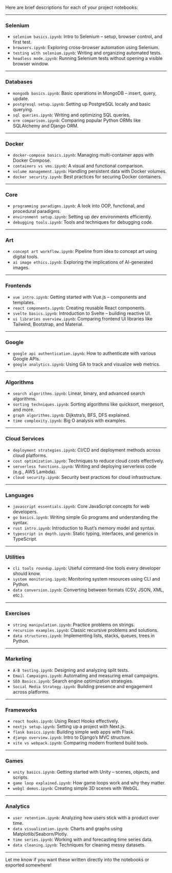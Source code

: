Here are brief descriptions for each of your project notebooks:

---

### **Selenium**
- `selenium basics.ipynb`: Intro to Selenium – setup, browser control, and first test.
- `browsers.ipynb`: Exploring cross-browser automation using Selenium.
- `testing with selenium.ipynb`: Writing and organizing automated tests.
- `headless mode.ipynb`: Running Selenium tests without opening a visible browser window.

---

### **Databases**
- `mongodb basics.ipynb`: Basic operations in MongoDB – insert, query, update.
- `postgresql setup.ipynb`: Setting up PostgreSQL locally and basic querying.
- `sql queries.ipynb`: Writing and optimizing SQL queries.
- `orm comparison.ipynb`: Comparing popular Python ORMs like SQLAlchemy and Django ORM.

---

### **Docker**
- `docker-compose basics.ipynb`: Managing multi-container apps with Docker Compose.
- `containers vs vms.ipynb`: A visual and functional comparison.
- `volume management.ipynb`: Handling persistent data with Docker volumes.
- `docker security.ipynb`: Best practices for securing Docker containers.

---

### **Core**
- `programming paradigms.ipynb`: A look into OOP, functional, and procedural paradigms.
- `environment setup.ipynb`: Setting up dev environments efficiently.
- `debugging tools.ipynb`: Tools and techniques for debugging code.

---

### **Art**
- `concept art workflow.ipynb`: Pipeline from idea to concept art using digital tools.
- `ai image ethics.ipynb`: Exploring the implications of AI-generated images.

---

### **Frontends**
- `vue intro.ipynb`: Getting started with Vue.js – components and templates.
- `react components.ipynb`: Creating reusable React components.
- `svelte basics.ipynb`: Introduction to Svelte – building reactive UI.
- `ui libraries overview.ipynb`: Comparing frontend UI libraries like Tailwind, Bootstrap, and Material.

---

### **Google**
- `google api authentication.ipynb`: How to authenticate with various Google APIs.
- `google analytics.ipynb`: Using GA to track and visualize web metrics.

---

### **Algorithms**
- `search algorithms.ipynb`: Linear, binary, and advanced search algorithms.
- `sorting techniques.ipynb`: Sorting algorithms like quicksort, mergesort, and more.
- `graph algorithms.ipynb`: Dijkstra’s, BFS, DFS explained.
- `time complexity.ipynb`: Big O analysis with examples.

---

### **Cloud Services**
- `deployment strategies.ipynb`: CI/CD and deployment methods across cloud platforms.
- `cost optimization.ipynb`: Techniques to reduce cloud costs effectively.
- `serverless functions.ipynb`: Writing and deploying serverless code (e.g., AWS Lambda).
- `cloud security.ipynb`: Security best practices for cloud infrastructure.

---

### **Languages**
- `javascript essentials.ipynb`: Core JavaScript concepts for web developers.
- `go basics.ipynb`: Writing simple Go programs and understanding the syntax.
- `rust intro.ipynb`: Introduction to Rust’s memory model and syntax.
- `typescript in depth.ipynb`: Static typing, interfaces, and generics in TypeScript.

---

### **Utilities**
- `cli tools roundup.ipynb`: Useful command-line tools every developer should know.
- `system monitoring.ipynb`: Monitoring system resources using CLI and Python.
- `data conversion.ipynb`: Converting between formats (CSV, JSON, XML, etc.).

---

### **Exercises**
- `string manipulation.ipynb`: Practice problems on strings.
- `recursion examples.ipynb`: Classic recursive problems and solutions.
- `data structures.ipynb`: Implementing lists, stacks, queues, trees in Python.

---

### **Marketing**
- `A-B testing.ipynb`: Designing and analyzing split tests.
- `Email Campaigns.ipynb`: Automating and measuring email campaigns.
- `SEO Basics.ipynb`: Search engine optimization strategies.
- `Social Media Strategy.ipynb`: Building presence and engagement across platforms.

---

### **Frameworks**
- `react hooks.ipynb`: Using React Hooks effectively.
- `nextjs setup.ipynb`: Setting up a project with Next.js.
- `flask basics.ipynb`: Building simple web apps with Flask.
- `django overview.ipynb`: Intro to Django’s MVC structure.
- `vite vs webpack.ipynb`: Comparing modern frontend build tools.

---

### **Games**
- `unity basics.ipynb`: Getting started with Unity – scenes, objects, and scripts.
- `game loop explained.ipynb`: How game loops work and why they matter.
- `webgl demos.ipynb`: Creating simple 3D scenes with WebGL.

---

### **Analytics**
- `user retention.ipynb`: Analyzing how users stick with a product over time.
- `data visualization.ipynb`: Charts and graphs using Matplotlib/Seaborn/Plotly.
- `time series.ipynb`: Working with and forecasting time series data.
- `data cleaning.ipynb`: Techniques for cleaning messy datasets.

---

Let me know if you want these written directly into the notebooks or exported somewhere!